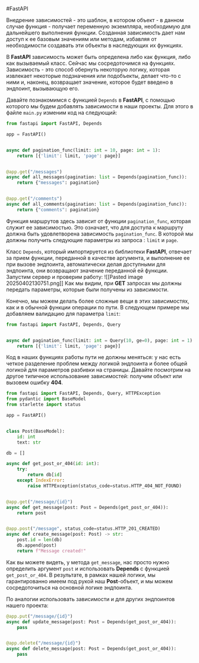 #FastAPI 

Внедрение зависимостей - это шаблон, в котором объект - в данном случае функция - получает переменную экземпляра, необходимую для дальнейшего выполнения функции. Созданная зависимость дает нам доступ к ее базовым значениям или методам, избавляя от необходимости создавать эти объекты в наследующих их функциях.

В **FastAPI** зависимость может быть определена либо как функция, либо как вызываемый класс. Сейчас мы сосредоточимся на функциях. Зависимость - это способ  обернуть некоторую логику, которая извлекает некоторые подзначения или подобъекты, делает что-то с ними и, наконец, возвращает значение, которое будет введено в эндпоинт, вызывающую его.

Давайте познакомимся с функцией `Depends` в **FastAPI**, с помощью которого мы будем добавлять зависимости в наши проекты. Для этого в файле `main.py` изменим код на следующий:
```python
from fastapi import FastAPI, Depends

app = FastAPI()


async def pagination_func(limit: int = 10, page: int = 1):
    return [{'limit': limit, 'page': page}]


@app.get("/messages")
async def all_messages(pagination: list = Depends(pagination_func)):
    return {"messages": pagination}


@app.get("/comments")
async def all_comments(pagination: list = Depends(pagination_func)):
    return {"comments": pagination}
```
Функция маршрутов здесь зависит от функции `pagination_func`, которая служит ее зависимостью. Это означает, что для доступа к маршруту должна быть удовлетворена зависимость `pagination_func`. В которой мы должны получить следующие параметры из запроса : `limit` и `page`.

Класс `Depends`, который импортируется из библиотеки **FastAPI**, отвечает за прием функции, переданной в качестве аргумента, и выполнение ее при вызове эндпоинта, автоматически делая доступными для эндпоинта, они возвращают значение переданной ей функции. Запустим сервер и проверим работу:
![[Pasted image 20250402130751.png]]
Как мы видим, при **GET** запросах мы должны передать параметры, которые были получены из зависимости.

Конечно, мы можем делать более сложные вещи в этих зависимостях, как и в обычной функции операции по пути. В следующем примере мы добавляем валидацию для параметра `limit`:
```python
from fastapi import FastAPI, Depends, Query


async def pagination_func(limit: int = Query(10, ge=0), page: int = 1):
    return [{'limit': limit, 'page': page}]
```
Код в наших функциях работы пути не должны меняться: у нас есть четкое разделение проблем между логикой эндпоинта и более общей логикой для параметров разбивки на страницы. Давайте посмотрим на другое типичное использование зависимостей: получим объект или вызовем ошибку **404**.
```python
from fastapi import FastAPI, Depends, Query, HTTPException
from pydantic import BaseModel
from starlette import status

app = FastAPI()


class Post(BaseModel):
    id: int
    text: str

db = []

async def get_post_or_404(id: int):
    try:
        return db[id]
    except IndexError:
        raise HTTPException(status_code=status.HTTP_404_NOT_FOUND)


@app.get("/message/{id}")
async def get_message(post: Post = Depends(get_post_or_404)):
    return post


@app.post("/message", status_code=status.HTTP_201_CREATED)
async def create_message(post: Post) -> str:
    post.id = len(db)
    db.append(post)
    return f"Message created!"
```
Как вы можете видеть, у метода `get_message`, нас просто нужно определить аргумент `post` и использовать **Depends** с функцией `get_post_or_404`. В результате, в рамках нашей логики, мы гарантированно имеем под рукой наш **Post**-объект, и мы можем сосредоточиться на основной логике эндпоинта.

По аналогии использовать зависимости и для других эндпоинтов нашего проекта:
```python
@app.put("/message/{id}")
async def update_message(post: Post = Depends(get_post_or_404)):
    pass


@app.delete("/message/{id}")
async def delete_message(post: Post = Depends(get_post_or_404)):
    pass
```